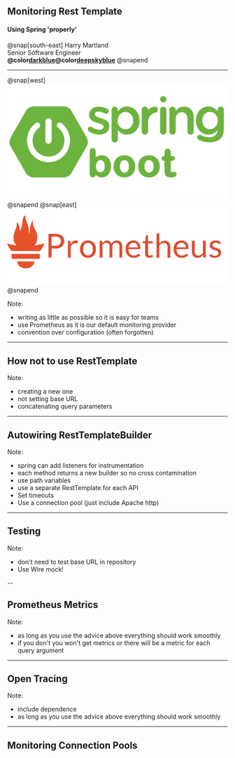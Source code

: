 ## Monitoring Rest Template
#### Using Spring 'properly'
  
  @snap[south-east]
  Harry Martland  
  Senior Software Engineer  
  **@color[darkblue](Booking)@color[deepskyblue](Go)**
  @snapend

---

@snap[west]
![Kubernetes Logo](images/spring-boot-logo.png)
@snapend
@snap[east]
![Docker Logo](images/prometheus-logo.png)
@snapend

Note:
- writing as little as possible so it is easy for teams
- use Prometheus as it is our default monitoring provider
- convention over configuration (often forgotten)

---

## How not to use RestTemplate

Note:
- creating a new one
- not setting base URL
- concatenating query parameters

---

## Autowiring RestTemplateBuilder

Note:
- spring can add listeners for instrumentation
- each method returns a new builder so no cross contamination
- use path variables
- use a separate RestTemplate for each API
- Set timeouts
- Use a connection pool (just include Apache http)

---

## Testing

Note:
- don't need to test base URL in repository
- Use Wire mock!

--

## Prometheus Metrics

Note:
- as long as you use the advice above everything should work smoothly
- if you don't you won't get metrics or there will be a metric for each query argument

---

## Open Tracing

Note:
- include dependence
- as long as you use the advice above everything should work smoothly

---

## Monitoring Connection Pools